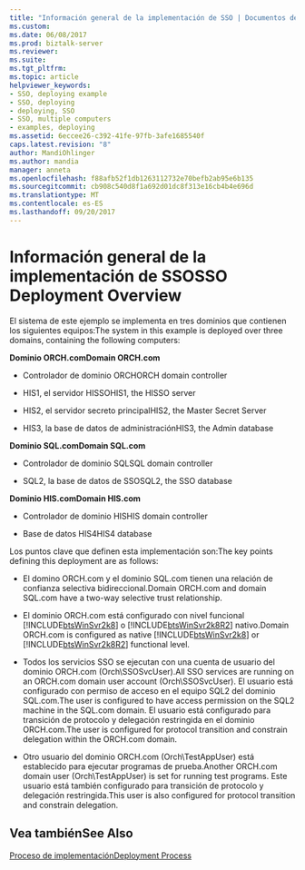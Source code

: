 ```yaml
---
title: "Información general de la implementación de SSO | Documentos de Microsoft"
ms.custom: 
ms.date: 06/08/2017
ms.prod: biztalk-server
ms.reviewer: 
ms.suite: 
ms.tgt_pltfrm: 
ms.topic: article
helpviewer_keywords:
- SSO, deploying example
- SSO, deploying
- deploying, SSO
- SSO, multiple computers
- examples, deploying
ms.assetid: 6eccee26-c392-41fe-97fb-3afe1685540f
caps.latest.revision: "8"
author: MandiOhlinger
ms.author: mandia
manager: anneta
ms.openlocfilehash: f88afb52f1db1263112732e70befb2ab95e6b135
ms.sourcegitcommit: cb908c540d8f1a692d01dc8f313e16cb4b4e696d
ms.translationtype: MT
ms.contentlocale: es-ES
ms.lasthandoff: 09/20/2017
---
```

# <a name="sso-deployment-overview"></a><span data-ttu-id="a9213-102">Información general de la implementación de SSO</span><span class="sxs-lookup"><span data-stu-id="a9213-102">SSO Deployment Overview</span></span>
<span data-ttu-id="a9213-103">El sistema de este ejemplo se implementa en tres dominios que contienen los siguientes equipos:</span><span class="sxs-lookup"><span data-stu-id="a9213-103">The system in this example is deployed over three domains, containing the following computers:</span></span>  
  
 <span data-ttu-id="a9213-104">**Dominio ORCH.com**</span><span class="sxs-lookup"><span data-stu-id="a9213-104">**Domain ORCH.com**</span></span>  
  
-   <span data-ttu-id="a9213-105">Controlador de dominio ORCH</span><span class="sxs-lookup"><span data-stu-id="a9213-105">ORCH domain controller</span></span>  
  
-   <span data-ttu-id="a9213-106">HIS1, el servidor HISSO</span><span class="sxs-lookup"><span data-stu-id="a9213-106">HIS1, the HISSO server</span></span>  
  
-   <span data-ttu-id="a9213-107">HIS2, el servidor secreto principal</span><span class="sxs-lookup"><span data-stu-id="a9213-107">HIS2, the Master Secret Server</span></span>  
  
-   <span data-ttu-id="a9213-108">HIS3, la base de datos de administración</span><span class="sxs-lookup"><span data-stu-id="a9213-108">HIS3, the Admin database</span></span>  
  
 <span data-ttu-id="a9213-109">**Dominio SQL.com**</span><span class="sxs-lookup"><span data-stu-id="a9213-109">**Domain SQL.com**</span></span>  
  
-   <span data-ttu-id="a9213-110">Controlador de dominio SQL</span><span class="sxs-lookup"><span data-stu-id="a9213-110">SQL domain controller</span></span>  
  
-   <span data-ttu-id="a9213-111">SQL2, la base de datos de SSO</span><span class="sxs-lookup"><span data-stu-id="a9213-111">SQL2, the SSO database</span></span>  
  
 <span data-ttu-id="a9213-112">**Dominio HIS.com**</span><span class="sxs-lookup"><span data-stu-id="a9213-112">**Domain HIS.com**</span></span>  
  
-   <span data-ttu-id="a9213-113">Controlador de dominio HIS</span><span class="sxs-lookup"><span data-stu-id="a9213-113">HIS domain controller</span></span>  
  
-   <span data-ttu-id="a9213-114">Base de datos HIS4</span><span class="sxs-lookup"><span data-stu-id="a9213-114">HIS4 database</span></span>  
  
 <span data-ttu-id="a9213-115">Los puntos clave que definen esta implementación son:</span><span class="sxs-lookup"><span data-stu-id="a9213-115">The key points defining this deployment are as follows:</span></span>  
  
-   <span data-ttu-id="a9213-116">El domino ORCH.com y el dominio SQL.com tienen una relación de confianza selectiva bidireccional.</span><span class="sxs-lookup"><span data-stu-id="a9213-116">Domain ORCH.com and domain SQL.com have a two-way selective trust relationship.</span></span>  
  
-   <span data-ttu-id="a9213-117">El dominio ORCH.com está configurado con nivel funcional [!INCLUDE[btsWinSvr2k8](../includes/btswinsvr2k8-md.md)] o [!INCLUDE[btsWinSvr2k8R2](../includes/btswinsvr2k8r2-md.md)] nativo.</span><span class="sxs-lookup"><span data-stu-id="a9213-117">Domain ORCH.com is configured as native [!INCLUDE[btsWinSvr2k8](../includes/btswinsvr2k8-md.md)] or [!INCLUDE[btsWinSvr2k8R2](../includes/btswinsvr2k8r2-md.md)] functional level.</span></span>  
  
-   <span data-ttu-id="a9213-118">Todos los servicios SSO se ejecutan con una cuenta de usuario del dominio ORCH.com (Orch\SSOSvcUser).</span><span class="sxs-lookup"><span data-stu-id="a9213-118">All SSO services are running on an ORCH.com domain user account (Orch\SSOSvcUser).</span></span> <span data-ttu-id="a9213-119">El usuario está configurado con permiso de acceso en el equipo SQL2 del dominio SQL.com.</span><span class="sxs-lookup"><span data-stu-id="a9213-119">The user is configured to have access permission on the SQL2 machine in the SQL.com domain.</span></span> <span data-ttu-id="a9213-120">El usuario está configurado para transición de protocolo y delegación restringida en el dominio ORCH.com.</span><span class="sxs-lookup"><span data-stu-id="a9213-120">The user is configured for protocol transition and constrain delegation within the ORCH.com domain.</span></span>  
  
-   <span data-ttu-id="a9213-121">Otro usuario del dominio ORCH.com (Orch\TestAppUser) está establecido para ejecutar programas de prueba.</span><span class="sxs-lookup"><span data-stu-id="a9213-121">Another ORCH.com domain user (Orch\TestAppUser) is set for running test programs.</span></span> <span data-ttu-id="a9213-122">Este usuario está también configurado para transición de protocolo y delegación restringida.</span><span class="sxs-lookup"><span data-stu-id="a9213-122">This user is also configured for protocol transition and constrain delegation.</span></span>  
  
## <a name="see-also"></a><span data-ttu-id="a9213-123">Vea también</span><span class="sxs-lookup"><span data-stu-id="a9213-123">See Also</span></span>  
 [<span data-ttu-id="a9213-124">Proceso de implementación</span><span class="sxs-lookup"><span data-stu-id="a9213-124">Deployment Process</span></span>](../core/deployment-process.md)